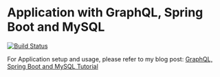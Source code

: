 # Application with GraphQL, Spring Boot and MySQL

[![Build Status](https://app.travis-ci.com/ajtechdeveloper/SpringBootMySQLGraphQL.svg?branch=master)](https://app.travis-ci.com/ajtechdeveloper/SpringBootMySQLGraphQL)

For Application setup and usage, please refer to my blog post: [GraphQL, Spring Boot and MySQL Tutorial
](http://softwaredevelopercentral.blogspot.com/2019/11/graphql-spring-boot-and-mysql-tutorial.html)
